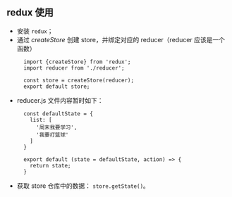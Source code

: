 ## redux 使用
- 安装 `redux`；
- 通过 *createStore* 创建 store，并绑定对应的 reducer（reducer 应该是一个函数）
  ```
    import {createStore} from 'redux';
    import reducer from './reducer';

    const store = createStore(reducer);
    export default store;
  ```
- reducer.js 文件内容暂时如下：
  ```
    const defaultState = {
      list: [
        '周末我要学习',
        '我要打篮球'
      ]
    }

    export default (state = defaultState, action) => {
      return state;
    }
  ```
- 获取 store 仓库中的数据：
  `store.getState()`。